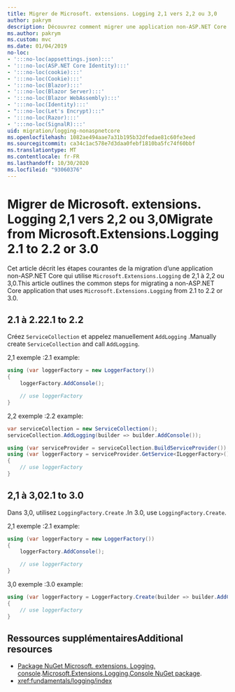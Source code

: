 ```yaml
---
title: Migrer de Microsoft. extensions. Logging 2,1 vers 2,2 ou 3,0
author: pakrym
description: Découvrez comment migrer une application non-ASP.NET Core qui utilise Microsoft. extensions. Logging de 2,1 à 2,2 ou 3,0.
ms.author: pakrym
ms.custom: mvc
ms.date: 01/04/2019
no-loc:
- ':::no-loc(appsettings.json):::'
- ':::no-loc(ASP.NET Core Identity):::'
- ':::no-loc(cookie):::'
- ':::no-loc(Cookie):::'
- ':::no-loc(Blazor):::'
- ':::no-loc(Blazor Server):::'
- ':::no-loc(Blazor WebAssembly):::'
- ':::no-loc(Identity):::'
- ":::no-loc(Let's Encrypt):::"
- ':::no-loc(Razor):::'
- ':::no-loc(SignalR):::'
uid: migration/logging-nonaspnetcore
ms.openlocfilehash: 1082ae494aae7a31b195b32dfedae81c60fe3eed
ms.sourcegitcommit: ca34c1ac578e7d3daa0febf1810ba5fc74f60bbf
ms.translationtype: MT
ms.contentlocale: fr-FR
ms.lasthandoff: 10/30/2020
ms.locfileid: "93060376"
---
```

# <a name="migrate-from-microsoftextensionslogging-21-to-22-or-30"></a><span data-ttu-id="9bb74-103">Migrer de Microsoft. extensions. Logging 2,1 vers 2,2 ou 3,0</span><span class="sxs-lookup"><span data-stu-id="9bb74-103">Migrate from Microsoft.Extensions.Logging 2.1 to 2.2 or 3.0</span></span>

<span data-ttu-id="9bb74-104">Cet article décrit les étapes courantes de la migration d’une application non-ASP.NET Core qui utilise `Microsoft.Extensions.Logging` de 2,1 à 2,2 ou 3,0.</span><span class="sxs-lookup"><span data-stu-id="9bb74-104">This article outlines the common steps for migrating a non-ASP.NET Core application that uses `Microsoft.Extensions.Logging` from 2.1 to 2.2 or 3.0.</span></span>

## <a name="21-to-22"></a><span data-ttu-id="9bb74-105">2.1 à 2.2</span><span class="sxs-lookup"><span data-stu-id="9bb74-105">2.1 to 2.2</span></span>

<span data-ttu-id="9bb74-106">Créez `ServiceCollection` et appelez manuellement `AddLogging` .</span><span class="sxs-lookup"><span data-stu-id="9bb74-106">Manually create `ServiceCollection` and call `AddLogging`.</span></span>

<span data-ttu-id="9bb74-107">2,1 exemple :</span><span class="sxs-lookup"><span data-stu-id="9bb74-107">2.1 example:</span></span>

```csharp
using (var loggerFactory = new LoggerFactory())
{
    loggerFactory.AddConsole();

    // use loggerFactory
}
```

<span data-ttu-id="9bb74-108">2,2 exemple :</span><span class="sxs-lookup"><span data-stu-id="9bb74-108">2.2 example:</span></span>

```csharp
var serviceCollection = new ServiceCollection();
serviceCollection.AddLogging(builder => builder.AddConsole());

using (var serviceProvider = serviceCollection.BuildServiceProvider())
using (var loggerFactory = serviceProvider.GetService<ILoggerFactory>())
{
    // use loggerFactory
}
```

## <a name="21-to-30"></a><span data-ttu-id="9bb74-109">2,1 à 3,0</span><span class="sxs-lookup"><span data-stu-id="9bb74-109">2.1 to 3.0</span></span>

<span data-ttu-id="9bb74-110">Dans 3,0, utilisez `LoggingFactory.Create` .</span><span class="sxs-lookup"><span data-stu-id="9bb74-110">In 3.0, use `LoggingFactory.Create`.</span></span>

<span data-ttu-id="9bb74-111">2,1 exemple :</span><span class="sxs-lookup"><span data-stu-id="9bb74-111">2.1 example:</span></span>

```csharp
using (var loggerFactory = new LoggerFactory())
{
    loggerFactory.AddConsole();

    // use loggerFactory
}
```

<span data-ttu-id="9bb74-112">3,0 exemple :</span><span class="sxs-lookup"><span data-stu-id="9bb74-112">3.0 example:</span></span>

```csharp
using (var loggerFactory = LoggerFactory.Create(builder => builder.AddConsole()))
{
    // use loggerFactory
}
```

## <a name="additional-resources"></a><span data-ttu-id="9bb74-113">Ressources supplémentaires</span><span class="sxs-lookup"><span data-stu-id="9bb74-113">Additional resources</span></span>

* <span data-ttu-id="9bb74-114">[Package NuGet Microsoft. extensions. Logging. console](https://www.nuget.org/packages/Microsoft.Extensions.Logging.Console/).</span><span class="sxs-lookup"><span data-stu-id="9bb74-114">[Microsoft.Extensions.Logging.Console NuGet package](https://www.nuget.org/packages/Microsoft.Extensions.Logging.Console/).</span></span>
* <xref:fundamentals/logging/index>
